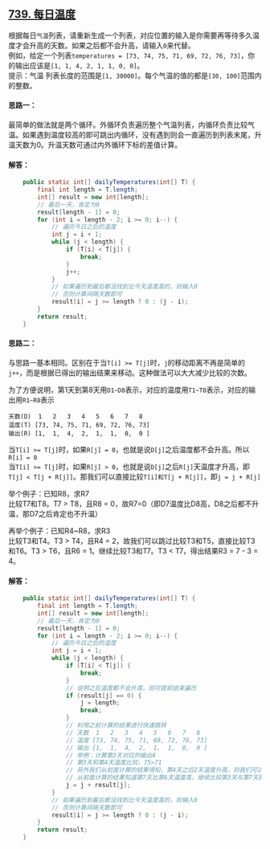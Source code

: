 ## [739. 每日温度](https://leetcode-cn.com/problems/evaluate-reverse-polish-notation/)
根据每日`气温`列表，请重新生成一个列表，对应位置的输入是你需要再等待多久温度才会升高的天数。如果之后都不会升高，请输入`0`来代替。  
例如，给定一个列表`temperatures = [73, 74, 75, 71, 69, 72, 76, 73]`，你的输出应该是`[1, 1, 4, 2, 1, 1, 0, 0]`。  
提示：气温 列表长度的范围是`[1, 30000]`。每个气温的值的都是`[30, 100]`范围内的整数。

#### 思路一：
最简单的做法就是两个循环。外循环负责遍历整个气温列表，内循环负责比较气温。如果遇到温度较高的即可跳出内循环，没有遇到则会一直遍历到列表末尾，升温天数为0。升温天数可通过内外循环下标的差值计算。

#### 解答：
```Java
    public static int[] dailyTemperatures(int[] T) {
        final int length = T.length;
        int[] result = new int[length];
        // 最后一天，肯定为0
        result[length - 1] = 0;
        for (int i = length - 2; i >= 0; i--) {
            // 遍历今日之后的温度
            int j = i + 1;
            while (j < length) {
                if (T[i] < T[j]) {
                    break;
                }
                j++;
            }
            // 如果遍历到最后都没找到比今天温度高的，则输入0
            // 否则计算间隔天数即可
            result[i] = j >= length ? 0 : (j - i);
        }
        return result;
    }
```

#### 思路二：  
与思路一基本相同。区别在于当`T[i] >= T[j]`时，`j`的移动距离不再是简单的`j++`，而是根据已得出的输出结果来移动。这种做法可以大大减少比较的次数。

为了方便说明，第1天到第8天用`D1~D8`表示，对应的温度用`T1~T8`表示，对应的输出用`R1~R8`表示
```
天数(D)  1   2   3   4   5   6   7   8
温度(T) [73, 74, 75, 71, 69, 72, 76, 73]
输出(R) [1,  1,  4,  2,  1,  1,  0,  0 ]
```
当`T[i] >= T[j]`时，如果`R[j] = 0`，也就是说`D[j]`之后温度都不会升高。所以`R[i] = 0`  
当`T[i] >= T[j]`时，如果`R[j] > 0`，也就是说`D[j]`之后`R[j]`天温度才升高，即`T[j] < T[j + R[j]]`。那我们可以直接比较`T[i]和T[j + R[j]]`，即`j = j + R[j]`

举个例子：已知R8，求R7  
比较T7和T8。T7 > T8，且R8 = 0，故R7=0（即D7温度比D8高，D8之后都不升温，那D7之后肯定也不升温）

再举个例子：已知R4~R8，求R3  
比较T3和T4。T3 > T4，且R4 = 2，故我们可以跳过比较T3和T5，直接比较T3和T6。T3 > T6，且R6 = 1。继续比较T3和T7。T3 < T7，得出结果R3 = 7 - 3 = 4。

#### 解答：
```Java
    public static int[] dailyTemperatures(int[] T) {
        final int length = T.length;
        int[] result = new int[length];
        // 最后一天，肯定为0
        result[length - 1] = 0;
        for (int i = length - 2; i >= 0; i--) {
            // 遍历今日之后的温度
            int j = i + 1;
            while (j < length) {
                if (T[i] < T[j]) {
                    break;
                }
                // 说明之后温度都不会升高，则可提前结束遍历
                if (result[j] == 0) {
                    j = length;
                    break;
                }
                // 利用之前计算的结果进行快速跳转
                // 天数  1   2   3   4   5   6   7   8
                // 温度 [73, 74, 75, 71, 69, 72, 76, 73]
                // 输出 [1,  1,  4,  2,  1,  1,  0,  0 ]
                // 举例：计算第3天对应的输出4
                // 第3天和第4天温度比较，75>71
                // 另外我们从前面计算的结果得知，第4天之后2天温度升高，则我们可以直接拿第3天与第6天比较，75>72
                // 从前面计算的结果知道第7天比第6天温度高，继续比较第3天与第7天的温度，75<76，7-3=4天，比较结束
                j = j + result[j];
            }
            // 如果遍历到最后都没找到比今天温度高的，则输入0
            // 否则计算间隔天数即可
            result[i] = j >= length ? 0 : (j - i);
        }
        return result;
    }
```
